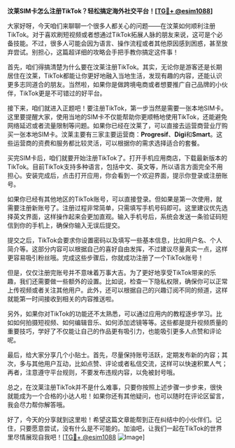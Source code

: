 **汶莱SIM卡怎么注册TikTok？轻松搞定海外社交平台！[[TG💪+ @esim1088](https://t.me/s/esim1088)]**

大家好呀，今天咱们来聊聊一个很多人都关心的问题——在汶莱如何顺利注册TikTok。对于喜欢刷短视频或者想通过TikTok拓展人脉的朋友来说，这可是个必备技能。不过，很多人可能会因为语言、操作流程或者其他原因感到困惑，甚至放弃尝试。别担心，这篇超详细的攻略会手把手教你搞定这件事！

首先，咱们得搞清楚为什么要在汶莱注册TikTok。其实，无论你是游客还是长期居住在汶莱，TikTok都能让你更好地融入当地生活，发现有趣的内容，还能认识更多志同道合的朋友。当然啦，如果你是做跨境电商或者想要推广自己品牌的小伙伴，TikTok更是不可错过的好平台。

接下来，咱们就进入正题吧！要注册TikTok，第一步当然是需要一张本地SIM卡。这里要提醒大家，使用当地的SIM卡不仅能帮助你更顺畅地使用TikTok，还能避免网络延迟或者流量限制等问题。如果你已经在汶莱了，可以直接去运营商营业厅购买一张本地SIM卡。汶莱主要有三家主要运营商：**Progresif**、**Digi**和**Smart**。这些运营商的资费和服务都比较灵活，可以根据你的需求选择适合的套餐。

买完SIM卡后，咱们就要开始注册TikTok了。打开手机应用商店，下载最新版本的TikTok。目前TikTok支持多种语言，包括中文、英文等，所以语言方面完全不用担心。安装完成后，点击打开应用，你会看到一个欢迎界面，提示你登录或注册账号。

如果你已经有其他地区的TikTok账号，可以直接登录。但如果是第一次使用，就需要注册新账号了。注册过程非常简单，只需填写手机号码即可。这里建议优先选择英文界面，这样操作起来会更加直观。输入手机号后，系统会发送一条验证码短信到你的手机上，确保你输入无误后提交。

提交之后，TikTok会要求你设置密码以及填写一些基本信息，比如用户名、个人简介等。这部分内容可以根据自己的喜好自由发挥，不过建议尽量真实一点，这样更容易吸引粉丝哦。完成这些步骤后，你就成功注册了一个TikTok账号！

但是，仅仅注册完账号并不意味着万事大吉。为了更好地享受TikTok带来的乐趣，我们还需要做一些额外的设置。比如说，检查一下隐私权限，确保你可以正常上传视频或者关注其他用户。此外，还可以根据自己的兴趣订阅不同的频道，这样就能第一时间接收到相关的内容推送啦。

另外，如果你对TikTok的功能还不太熟悉，可以通过应用内的教程逐步学习。比如如何拍摄短视频、如何编辑音乐、如何添加滤镜等等。这些都是提升视频质量的重要技巧，学好了不仅能让自己的作品更有吸引力，也能吸引更多人点赞和评论呢。

最后，给大家分享几个小贴士。首先，尽量保持账号活跃，定期发布新的内容；其次，多与其他用户互动，比如点赞、评论或者私信交流，这样可以快速积累人气；再者，注意遵守平台规则，不要发布违规内容，以免被封号哦。

总之，在汶莱注册TikTok并不是什么难事，只要你按照上述步骤一步步来，很快就能成为一个合格的小达人啦！如果你还有其他疑问，也可以随时在评论区留言，我会尽力帮你解答哦。

好了，今天的分享就到这里啦！希望这篇文章能帮到正在纠结中的小伙伴们。记住，只要愿意尝试，没有什么是不可能的。加油吧，让我们一起在TikTok的世界里尽情展现自我吧！[[TG💪+ @esim1088](https://t.me/s/esim1088) ![Image](https://i.postimg.cc/4NQfJmqS/Snipaste-2025-05-13-00-14-12.png)]
